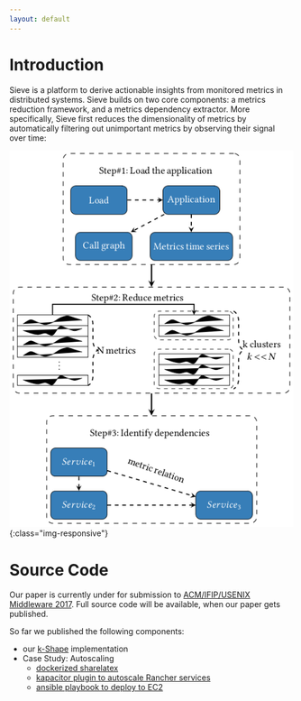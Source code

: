 ```yaml
---
layout: default
---
```


# Introduction

Sieve is a platform to derive actionable insights from monitored metrics in
distributed systems. Sieve builds on two core components: a metrics reduction
framework, and a metrics dependency extractor. More specifically, Sieve first
reduces the dimensionality of metrics by automatically filtering out unimportant
metrics by observing their signal over time:

![Design](/assets/design.png){:class="img-responsive"}

# Source Code

Our paper is currently under for submission to [ACM/IFIP/USENIX Middleware 2017](http://2017.middleware-conference.org/).
Full source code will be available, when our paper gets published.

So far we published the following components:

- our [k-Shape](https://github.com/sieve-microservices/kshape) implementation
- Case Study: Autoscaling
  - [dockerized sharelatex](https://github.com/sieve-microservices/sharelatex-docker)
  - [kapacitor plugin to autoscale Rancher services](https://github.com/sieve-microservices/kapacitor-scale)
  - [ansible playbook to deploy to EC2](https://github.com/sieve-microservices/sharelatex-ansible)
